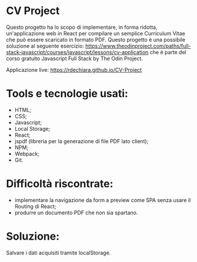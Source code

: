 # CV Project
Questo progetto ha lo scopo di implementare, in forma ridotta, un'applicazione web in React per compilare un semplice Curriculum Vitae che può essere scaricato in formato PDF. Questo progetto è una possibile soluzione al seguente esercizio: https://www.theodinproject.com/paths/full-stack-javascript/courses/javascript/lessons/cv-application che è parte del corso gratuito Javascript Full Stack by The Odin Project.

Applicazione live: https://rdechiara.github.io/CV-Project

# Tools e tecnologie usati:
- HTML;
- CSS;
- Javascript;
- Local Storage;
- React;
- jspdf (libreria per la generazione di file PDF lato client);
- NPM;
- Webpack;
- Git.
# Difficoltà riscontrate:
- implementare la navigazione da form a preview come SPA senza usare il Routing di React;
- produrre un documento PDF che non sia spartano.
# Soluzione:
Salvare i dati acquisiti tramite localStorage.
